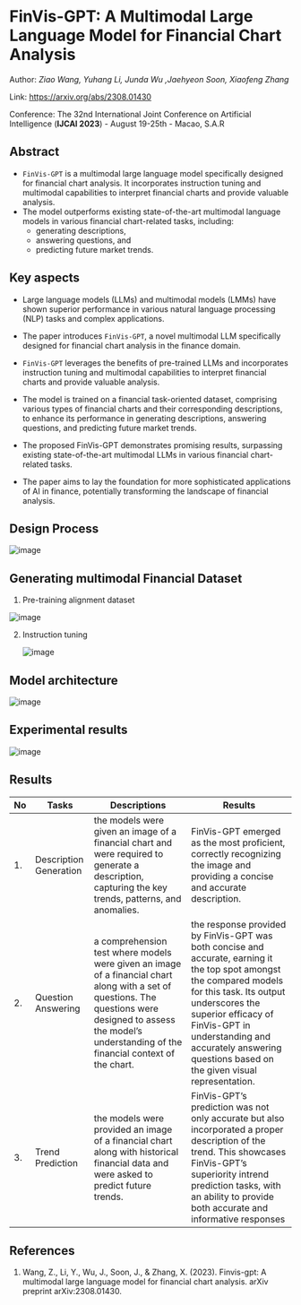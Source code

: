 # FinVis-GPT: A Multimodal Large Language Model for Financial Chart Analysis

Author: _Ziao Wang, Yuhang Li, Junda Wu ,Jaehyeon Soon, Xiaofeng Zhang_

Link: https://arxiv.org/abs/2308.01430

Conference: The 32nd International Joint Conference on Artificial Intelligence (**IJCAI 2023**) - August 19-25th - Macao, S.A.R

## Abstract
- `FinVis-GPT` is a multimodal large language model specifically designed for financial chart analysis. It incorporates instruction tuning and multimodal capabilities to interpret financial charts and provide valuable analysis.
- The model outperforms existing state-of-the-art multimodal language models in various financial chart-related tasks, including:
    - generating descriptions,
    - answering questions, and
    - predicting future market trends.
 
## Key aspects

- Large language models (LLMs) and multimodal models (LMMs) have shown superior performance in various natural language processing (NLP) tasks and complex applications.

- The paper introduces `FinVis-GPT`, a novel multimodal LLM specifically designed for financial chart analysis in the finance domain.
 
- `FinVis-GPT` leverages the benefits of pre-trained LLMs and incorporates instruction tuning and multimodal capabilities to interpret financial charts and provide valuable analysis.

- The model is trained on a financial task-oriented dataset, comprising various types of financial charts and their corresponding descriptions, to enhance its performance in generating descriptions, answering questions, and predicting future market trends.

- The proposed FinVis-GPT demonstrates promising results, surpassing existing state-of-the-art multimodal LLMs in various financial chart-related tasks.

- The paper aims to lay the foundation for more sophisticated applications of AI in finance, potentially transforming the landscape of financial analysis.
## Design Process
![image](https://github.com/avivnur/reflections-research/assets/47585222/7dab3b54-1b9d-45f5-abe3-c10f421b2243)

## Generating multimodal Financial Dataset
1. Pre-training alignment dataset
   
  ![image](https://github.com/avivnur/reflections-research/assets/47585222/d98ffbce-8fab-4100-a46e-cdf8eb373a2c)

2. Instruction tuning

   ![image](https://github.com/avivnur/reflections-research/assets/47585222/03ea3517-ef60-4bc0-a655-690a871bbf1a)

## Model architecture
![image](https://github.com/avivnur/reflections-research/assets/47585222/586d5339-400e-439f-9774-4f76431284c3)

## Experimental results
![image](https://github.com/avivnur/reflections-research/assets/47585222/1ebff93b-d651-44c3-9099-cfc552a85f74)


## Results
|No|Tasks|Descriptions|Results|
|---|-----|--------------|------------------|
|1. |Description Generation|the models were given an image of a financial chart and were required to generate a description, capturing the key trends, patterns, and anomalies.|FinVis-GPT emerged as the most proficient, correctly recognizing the image and providing a concise and accurate description.|
|2. |Question Answering|a comprehension test where models were given an image of a financial chart along with a set of questions. The questions were designed to assess the model’s understanding of the financial context of the chart.|the response provided by FinVis-GPT was both concise and accurate, earning it the top spot amongst the compared models for this task. Its output underscores the superior efficacy of FinVis-GPT in understanding and accurately answering questions based on the given visual representation.|
|3. |Trend Prediction|the models were provided an image of a financial chart along with historical financial data and were asked to predict future trends.|FinVis-GPT’s prediction was not only accurate but also incorporated a proper description of the trend. This showcases FinVis-GPT’s superiority intrend prediction tasks, with an ability to provide both accurate and informative responses|

## References
1. Wang, Z., Li, Y., Wu, J., Soon, J., & Zhang, X. (2023). Finvis-gpt: A multimodal large language model for financial chart analysis. arXiv preprint arXiv:2308.01430.
